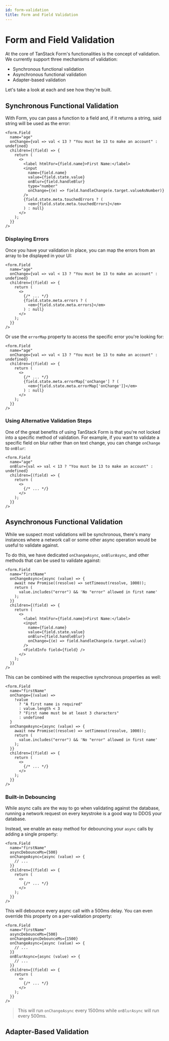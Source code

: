 ```yaml
---
id: form-validation
title: Form and Field Validation
---
```


# Form and Field Validation

At the core of TanStack Form's functionalities is the concept of validation. We currently support three mechanisms of validation:

- Synchronous functional validation
- Asynchronous functional validation
- Adapter-based validation

Let's take a look at each and see how they're built.

## Synchronous Functional Validation

With Form, you can pass a function to a field and, if it returns a string, said string will be used as the error:

```tsx
<form.Field
  name="age"
  onChange={val => val < 13 ? "You must be 13 to make an account" : undefined}
  children={(field) => {
    return (
      <>
        <label htmlFor={field.name}>First Name:</label>
        <input
          name={field.name}
          value={field.state.value}
          onBlur={field.handleBlur}
          type="number"
          onChange={(e) => field.handleChange(e.target.valueAsNumber)}
        />
        {field.state.meta.touchedErrors ? (
          <em>{field.state.meta.touchedErrors}</em>
        ) : null}
      </>
    );
  }}
/>
```

### Displaying Errors

Once you have your validation in place, you can map the errors from an array to be displayed in your UI:

```tsx
<form.Field
  name="age"
  onChange={val => val < 13 ? "You must be 13 to make an account" : undefined}
  children={(field) => {
    return (
      <>
        {/* ... */}
        {field.state.meta.errors ? (
          <em>{field.state.meta.errors}</em>
        ) : null}
      </>
    );
  }}
/>
```

Or use the `errorMap` property to access the specific error you're looking for:

```tsx
<form.Field
  name="age"
  onChange={val => val < 13 ? "You must be 13 to make an account" : undefined}
  children={(field) => {
    return (
      <>
        {/* ... */}
        {field.state.meta.errorMap['onChange'] ? (
          <em>{field.state.meta.errorMap['onChange']}</em>
        ) : null}
      </>
    );
  }}
/>
```

### Using Alternative Validation Steps

One of the great benefits of using TanStack Form is that you're not locked into a specific method of validation. For example, if you want to validate a specific field on blur rather than on text change, you can change `onChange` to `onBlur`:

```tsx
<form.Field
  name="age"
  onBlur={val => val < 13 ? "You must be 13 to make an account" : undefined}
  children={(field) => {
    return (
      <>
        {/* ... */}
      </>
    );
  }}
/>
```

## Asynchronous Functional Validation

While we suspect most validations will be synchronous, there's many instances where a network call or some other async operation would be useful to validate against.

To do this, we have dedicated `onChangeAsync`, `onBlurAsync`, and other methods that can be used to validate against:

```tsx
<form.Field
  name="firstName"
  onChangeAsync={async (value) => {
    await new Promise((resolve) => setTimeout(resolve, 1000));
    return (
      value.includes("error") && 'No "error" allowed in first name'
    );
  }}
  children={(field) => {
    return (
      <>
        <label htmlFor={field.name}>First Name:</label>
        <input
          name={field.name}
          value={field.state.value}
          onBlur={field.handleBlur}
          onChange={(e) => field.handleChange(e.target.value)}
        />
        <FieldInfo field={field} />
      </>
    );
  }}
/>
```

This can be combined with the respective synchronous properties as well:

``` tsx
<form.Field
  name="firstName"
  onChange={(value) =>
    !value
      ? "A first name is required"
      : value.length < 3
      ? "First name must be at least 3 characters"
      : undefined
  }
  onChangeAsync={async (value) => {
    await new Promise((resolve) => setTimeout(resolve, 1000));
    return (
      value.includes("error") && 'No "error" allowed in first name'
    );
  }}
  children={(field) => {
    return (
      <>
		{/* ... */}
      </>
    );
  }}
/>
```

### Built-in Debouncing

While async calls are the way to go when validating against the database, running a network request on every keystroke is a good way to DDOS your database.

Instead, we enable an easy method for debouncing your `async` calls by adding a single property:

```tsx
<form.Field
  name="firstName"
  asyncDebounceMs={500}
  onChangeAsync={async (value) => {
    // ...
  }}
  children={(field) => {
    return (
      <>
		{/* ... */}
      </>
    );
  }}
/>
```

This will debounce every async call with a 500ms delay. You can even override this property on a per-validation property:

```tsx
<form.Field
  name="firstName"
  asyncDebounceMs={500}
  onChangeAsyncDebounceMs={1500}
  onChangeAsync={async (value) => {
    // ...
  }}
  onBlurAsync={async (value) => {
    // ...
  }}
  children={(field) => {
    return (
      <>
		{/* ... */}
      </>
    );
  }}
/>
```

> This will run `onChangeAsync` every 1500ms while `onBlurAsync` will run every 500ms.


## Adapter-Based Validation
